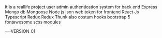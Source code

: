 it is a reallife project user admin authentication system for back end Express Mongo db Mongoose Node js json web token for frontend React Js Typescript Redux Redux Thunk also costum hooks bootstrap 5 fontawesome scss modules

---VERSION_01 
